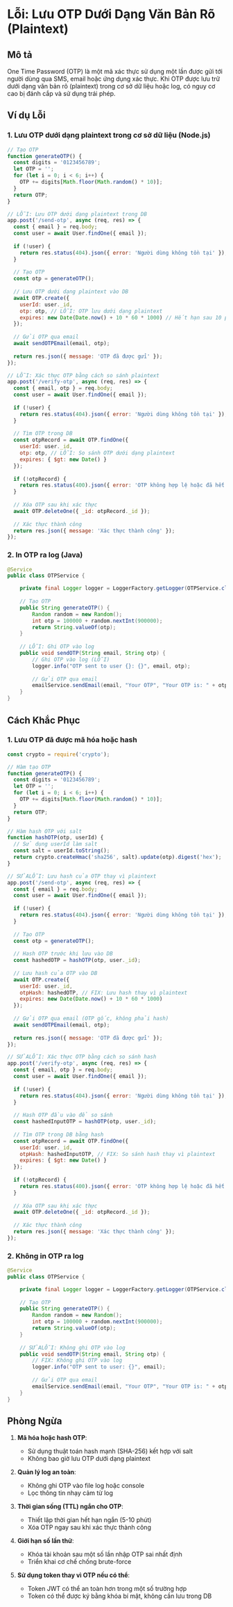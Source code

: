 # Lỗi: Lưu OTP Dưới Dạng Văn Bản Rõ (Plaintext)

## Mô tả
One Time Password (OTP) là một mã xác thực sử dụng một lần được gửi tới người dùng qua SMS, email hoặc ứng dụng xác thực. Khi OTP được lưu trữ dưới dạng văn bản rõ (plaintext) trong cơ sở dữ liệu hoặc log, có nguy cơ cao bị đánh cắp và sử dụng trái phép.

## Ví dụ Lỗi

### 1. Lưu OTP dưới dạng plaintext trong cơ sở dữ liệu (Node.js)

```javascript
// Tạo OTP
function generateOTP() {
  const digits = '0123456789';
  let OTP = '';
  for (let i = 0; i < 6; i++) {
    OTP += digits[Math.floor(Math.random() * 10)];
  }
  return OTP;
}

// LỖI: Lưu OTP dưới dạng plaintext trong DB
app.post('/send-otp', async (req, res) => {
  const { email } = req.body;
  const user = await User.findOne({ email });
  
  if (!user) {
    return res.status(404).json({ error: 'Người dùng không tồn tại' });
  }
  
  // Tạo OTP
  const otp = generateOTP();
  
  // Lưu OTP dưới dạng plaintext vào DB
  await OTP.create({
    userId: user._id,
    otp: otp, // LỖI: OTP lưu dưới dạng plaintext
    expires: new Date(Date.now() + 10 * 60 * 1000) // Hết hạn sau 10 phút
  });
  
  // Gửi OTP qua email
  await sendOTPEmail(email, otp);
  
  return res.json({ message: 'OTP đã được gửi' });
});

// LỖI: Xác thực OTP bằng cách so sánh plaintext
app.post('/verify-otp', async (req, res) => {
  const { email, otp } = req.body;
  const user = await User.findOne({ email });
  
  if (!user) {
    return res.status(404).json({ error: 'Người dùng không tồn tại' });
  }
  
  // Tìm OTP trong DB
  const otpRecord = await OTP.findOne({
    userId: user._id,
    otp: otp, // LỖI: So sánh OTP dưới dạng plaintext
    expires: { $gt: new Date() }
  });
  
  if (!otpRecord) {
    return res.status(400).json({ error: 'OTP không hợp lệ hoặc đã hết hạn' });
  }
  
  // Xóa OTP sau khi xác thực
  await OTP.deleteOne({ _id: otpRecord._id });
  
  // Xác thực thành công
  return res.json({ message: 'Xác thực thành công' });
});
```

### 2. In OTP ra log (Java)

```java
@Service
public class OTPService {

    private final Logger logger = LoggerFactory.getLogger(OTPService.class);
    
    // Tạo OTP
    public String generateOTP() {
        Random random = new Random();
        int otp = 100000 + random.nextInt(900000);
        return String.valueOf(otp);
    }
    
    // LỖI: Ghi OTP vào log
    public void sendOTP(String email, String otp) {
        // Ghi OTP vào log (LỖI)
        logger.info("OTP sent to user {}: {}", email, otp);
        
        // Gửi OTP qua email
        emailService.sendEmail(email, "Your OTP", "Your OTP is: " + otp);
    }
}
```

## Cách Khắc Phục

### 1. Lưu OTP đã được mã hóa hoặc hash

```javascript
const crypto = require('crypto');

// Hàm tạo OTP
function generateOTP() {
  const digits = '0123456789';
  let OTP = '';
  for (let i = 0; i < 6; i++) {
    OTP += digits[Math.floor(Math.random() * 10)];
  }
  return OTP;
}

// Hàm hash OTP với salt
function hashOTP(otp, userId) {
  // Sử dụng userId làm salt
  const salt = userId.toString();
  return crypto.createHmac('sha256', salt).update(otp).digest('hex');
}

// SỬALỖI: Lưu hash của OTP thay vì plaintext
app.post('/send-otp', async (req, res) => {
  const { email } = req.body;
  const user = await User.findOne({ email });
  
  if (!user) {
    return res.status(404).json({ error: 'Người dùng không tồn tại' });
  }
  
  // Tạo OTP
  const otp = generateOTP();
  
  // Hash OTP trước khi lưu vào DB
  const hashedOTP = hashOTP(otp, user._id);
  
  // Lưu hash của OTP vào DB
  await OTP.create({
    userId: user._id,
    otpHash: hashedOTP, // FIX: Lưu hash thay vì plaintext
    expires: new Date(Date.now() + 10 * 60 * 1000)
  });
  
  // Gửi OTP qua email (OTP gốc, không phải hash)
  await sendOTPEmail(email, otp);
  
  return res.json({ message: 'OTP đã được gửi' });
});

// SỬALỖI: Xác thực OTP bằng cách so sánh hash
app.post('/verify-otp', async (req, res) => {
  const { email, otp } = req.body;
  const user = await User.findOne({ email });
  
  if (!user) {
    return res.status(404).json({ error: 'Người dùng không tồn tại' });
  }
  
  // Hash OTP đầu vào để so sánh
  const hashedInputOTP = hashOTP(otp, user._id);
  
  // Tìm OTP trong DB bằng hash
  const otpRecord = await OTP.findOne({
    userId: user._id,
    otpHash: hashedInputOTP, // FIX: So sánh hash thay vì plaintext
    expires: { $gt: new Date() }
  });
  
  if (!otpRecord) {
    return res.status(400).json({ error: 'OTP không hợp lệ hoặc đã hết hạn' });
  }
  
  // Xóa OTP sau khi xác thực
  await OTP.deleteOne({ _id: otpRecord._id });
  
  // Xác thực thành công
  return res.json({ message: 'Xác thực thành công' });
});
```

### 2. Không in OTP ra log

```java
@Service
public class OTPService {

    private final Logger logger = LoggerFactory.getLogger(OTPService.class);
    
    // Tạo OTP
    public String generateOTP() {
        Random random = new Random();
        int otp = 100000 + random.nextInt(900000);
        return String.valueOf(otp);
    }
    
    // SỬALỖI: Không ghi OTP vào log
    public void sendOTP(String email, String otp) {
        // FIX: Không ghi OTP vào log
        logger.info("OTP sent to user: {}", email);
        
        // Gửi OTP qua email
        emailService.sendEmail(email, "Your OTP", "Your OTP is: " + otp);
    }
}
```

## Phòng Ngừa

1. **Mã hóa hoặc hash OTP**:
   - Sử dụng thuật toán hash mạnh (SHA-256) kết hợp với salt
   - Không bao giờ lưu OTP dưới dạng plaintext

2. **Quản lý log an toàn**:
   - Không ghi OTP vào file log hoặc console
   - Lọc thông tin nhạy cảm từ log

3. **Thời gian sống (TTL) ngắn cho OTP**:
   - Thiết lập thời gian hết hạn ngắn (5-10 phút)
   - Xóa OTP ngay sau khi xác thực thành công

4. **Giới hạn số lần thử**:
   - Khóa tài khoản sau một số lần nhập OTP sai nhất định
   - Triển khai cơ chế chống brute-force

5. **Sử dụng token thay vì OTP nếu có thể**:
   - Token JWT có thể an toàn hơn trong một số trường hợp
   - Token có thể được ký bằng khóa bí mật, không cần lưu trong DB 